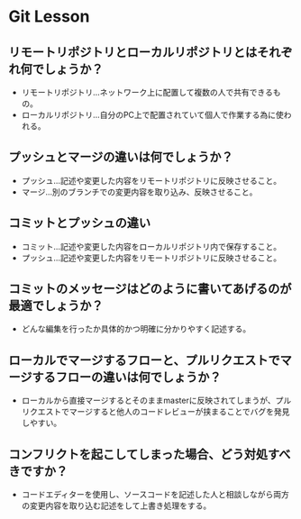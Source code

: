 # Git Lesson

## リモートリポジトリとローカルリポジトリとはそれぞれ何でしょうか？
  * リモートリポジトリ…ネットワーク上に配置して複数の人で共有できるもの。
  * ローカルリポジトリ…自分のPC上で配置されていて個人で作業する為に使われる。


## プッシュとマージの違いは何でしょうか？
  * プッシュ…記述や変更した内容をリモートリポジトリに反映させること。
  * マージ…別のブランチでの変更内容を取り込み、反映させること。


## コミットとプッシュの違い
  * コミット…記述や変更した内容をローカルリポジトリ内で保存すること。
  * プッシュ…記述や変更した内容をリモートリポジトリに反映させること。


## コミットのメッセージはどのように書いてあげるのが最適でしょうか？
  * どんな編集を行ったか具体的かつ明確に分かりやすく記述する。


## ローカルでマージするフローと、プルリクエストでマージするフローの違いは何でしょうか？
  * ローカルから直接マージするとそのままmasterに反映されてしまうが、プルリクエストでマージすると他人のコードレビューが挟まることでバグを発見しやすい。


## コンフリクトを起こしてしまった場合、どう対処すべきですか？
  * コードエディターを使用し、ソースコードを記述した人と相談しながら両方の変更内容を取り込む記述をして上書き処理をする。
